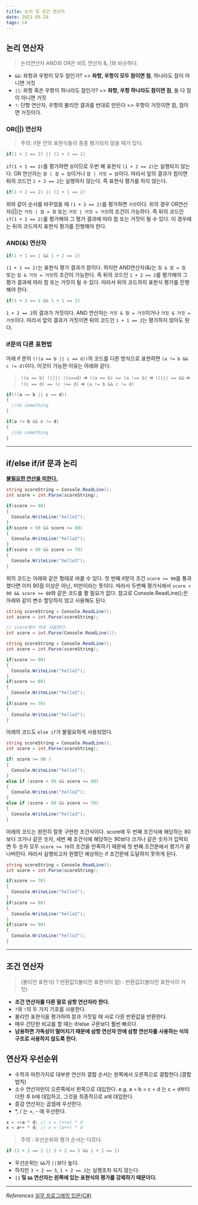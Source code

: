 ```yaml
---
title: 논리 및 조건 연산자
date: 2021-05-29
tags: C#
---
```


## 논리 연산자

> 논리연산자 AND와 OR은 비트 연산자 &, |와 비슷하다.

- `&&`: 좌항과 우항이 모두 참인가? => **좌항, 우항이 모두 참이면 참**, 하나라도 참이 아니면 거짓
- `||`: 좌항 혹은 우항이 하나라도 참인가? => **좌항, 우항 하나라도 참이면 참**, 둘 다 참이 아니면 거짓
- `!`: 단항 연산자, 우항의 불리언 결과를 반대로 만든다 => 우항이 거짓이면 참, 참이면 거짓이다.

### OR(||) 연산자

> 주의: if문 안의 표현식들이 종종 평가되지 않을 때가 있다.

```c#
if(1 + 1 == 2) || (1 + 2 == 2)
```

`if(1 + 1 == 2)`를 평가하면 `참`이므로 두번 째 표현식 `(1 + 2 == 2)`는 실행되지 않는다. OR 연산자는 `참 | 참 = 참`이거나 `참 | 거짓 = 참`이다. 따라서 앞의 결과가 참이면 뒤의 코드인 `1 + 2 == 2`는 실행하지 않는다. 즉 표현식 평가를 하지 않는다.

```c#
if(1 + 2 == 2) || (1 + 1 == 2)
```

위와 같이 순서를 바꾸었을 때 `(1 + 2 == 2)`를 평가하면 `거짓`이다. 위의 경우 OR연산자(||)는 `거짓 | 참 = 참` 또는 `거짓 | 거짓 = 거짓`의 조건이 가능하다. 즉 뒤의 코드인 `if(1 + 1 == 2)`를 평가해야 그 평가 결과에 따라 참 또는 거짓이 될 수 있다. 이 경우에는 뒤의 코드까지 표현식 평가를 진행해야 한다.

### AND(&) 연산자

```c#
if(1 + 1 == 2 && 1 + 2 == 2)
```

`(1 + 1 == 2)`는 표현식 평가 결과가 참이다. 하지만 AND연산자(&)는 `참 & 참 = 참` 또는 `참 & 거짓 = 거짓`의 조건이 가능한다. 즉 뒤의 코드인 `1 + 2 == 2`를 평가해야 그 평가 결과에 따라 참 또는 거짓이 될 수 있다. 따라서 뒤의 코드까지 표현식 평가를 진행해야 한다.

```c#
if(1 + 2 == 2 && 1 + 1 == 2)
```

`1 + 2 == 2`의 결과가 거짓이다. AND 연산자는 `거짓 & 참 = 거짓`이거나 `거짓 & 거짓 = 거짓`이다. 따라서 앞의 결과가 거짓이면 뒤의 코드인 `1 + 1 == 2`는 평가하지 않아도 된다.

### if문의 다른 표현법

아래 if 문의 `(!(a == b || c == d))`의 코드를 다른 방식으로 표현하면 `(a != b && c != d)`이다. 이것이 가능한 이유는 아래와 같다.

> `!(a == b) !(||) !(c==d)` => `!(a == b) == (a !== b)` => `!(||) == &&` => `!(c == d) == (c !== d)` => `(a != b && c != d)`

```c#
if(!(a == b || c == d))
{
  //do something
}

if(a != b && c != d)
{
  //do something
}
```

---

## if/else if/if 문과 논리

**<u>불필요한 연산을 피한다.</u>**

```c#
string scoreString = Console.ReadLine();
int score = int.Parse(scoreString);

if(score >= 90)
{
  Console.WriteLine("hello1");
}
if(score < 90 && score >= 80)
{
  Console.WriteLine("hello2");
}
if(score < 80 && score >= 70)
{
  Console.WriteLine("hello3");
}
```

위의 코드는 아래와 같은 형태로 바꿀 수 있다. 첫 번째 if문의 조건 `score >= 90`를 통과했다면 이미 90점 이상은 아닌, 미만이라는 뜻이다. 따라서 두번째 평가식에서 `score < 90 && score >= 80`와 같은 코드를 짤 필요가 없다. 참고로 Console.ReadLine();은 아래와 같이 변수 할당하지 않고 사용해도 된다.

```c#
string scoreString = Console.ReadLine();
int score = int.Parse(scoreString);

// score에서 바로 사용한다.
int score = int.Parse(Console.ReadLine());
```

```c#
string scoreString = Console.ReadLine();
int score = int.Parse(scoreString);

if(score >= 90)
{
  Console.WriteLine("hello1");
}
if(score >= 80)
{
  Console.WriteLine("hello2");
}
if(score >= 70)
{
  Console.WriteLine("hello3");
}
```

아래의 코드도 `else if`가 불필요하게 사용되었다.

```c#
string scoreString = Console.ReadLine();
int score = int.Parse(scoreString);

if( score >= 90 )
{
  Console.WriteLine("hello1");
}
else if (score < 90 && score >= 80)
{
  Console.WriteLine("hello2");
}
else if (score < 80 && score >= 70)
{
  Console.WriteLine("hello3");
}
```

아래의 코드는 완전히 잘못 구현한 조건식이다. score에 두 번째 조건식에 해당하는 80보다 크거나 같은 숫자, 세번 째 조건식에 해당하는 90보다 크거나 같은 숫자가 입력되면 두 숫자 모두 `score >= 70`의 조건을 만족하기 때문에 첫 번째 조건문에서 평가가 끝나버린다. 따라서 실행되고자 원했던 예상하는 if 조건문에 도달하지 못하게 된다.

```c#
string scoreString = Console.ReadLine();
int score = int.Parse(scoreString);

if(score >= 70)
{
  Console.WriteLine("hello1");
}
if(score >= 80)
{
  Console.WriteLine("hello2");
}
if(score >= 90)
{
  Console.WriteLine("hello3");
}
```

---

## 조건 연산자

> (불리언 표현식) ? 반환값1(불리언 표현식이 참) : 반환값2(불리언 표현식이 거짓)

- **조건 연산자를 다른 말로 삼항 연산자라 한다.**
- `?`와 `!`의 두 가지 기호를 사용한다.
- 불리언 표현식을 평가하여 참과 거짓일 때 서로 다른 반환값을 반환한다.
- 매우 간단한 비교를 할 때는 if/else 구문보다 훨씬 빠르다.
- **남용하면 가독성이 떨어지기 때문에 삼항 연산자 안에 삼항 연산자를 사용하는 식의 구조로 사용하지 않도록 한다.**

## 연산자 우선순위

- 수학과 마찬가지로 대부분 연산자 결합 순서는 왼쪽에서 오른쪽으로 결합한다.(결합법칙)
- 소수 연산자만이 오른쪽에서 왼쪽으로 대입한다. e.g. a = b = c + d 는 c + d부터 더한 후 b에 대입하고, 그것을 최종적으로 a에 대입한다.
- 증감 연산자는 곱셈에 우선한다.
- \*, / 는 +, - 에 우선한다.

```c#
x = ++a * d; // x = (++a) * d
x = a++ * d; // x = (a++) * d
```

> 주의 : 우선순위와 평가 순서는 다르다.

```c#
if (1 + 1 == 2 || 3 + 2 == 5 && 1 + 2 == 2)
```

- 우선순위는 `&&`가 `||`보다 높다.
- 하지만 `3 + 2 == 5`, `1 + 2 == 2`는 실행조차 되지 않는다.
- **`||` 및 `&&` 연산자는 왼쪽에 있는 표현식의 평가를 강제하기 때문이다.**

---

_References_
[실무 프로그래밍 입문(C#)](https://www.udemy.com/share/101tfkAEYTcVxXTXQJ/)
